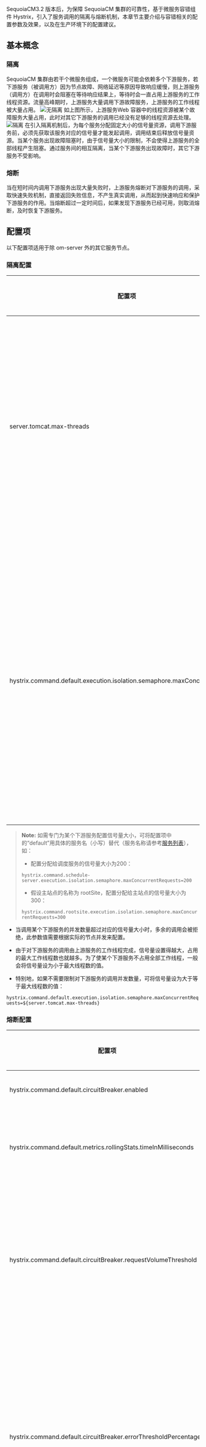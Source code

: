 SequoiaCM3.2 版本后，为保障 SequoiaCM 集群的可靠性，基于微服务容错组件 Hystrix，引入了服务调用的隔离与熔断机制，本章节主要介绍与容错相关的配置参数及效果，以及在生产环境下的配置建议。

## 基本概念 ##

### 隔离 ###

SequoiaCM 集群由若干个微服务组成，一个微服务可能会依赖多个下游服务，若下游服务（被调用方）因为节点故障、网络延迟等原因导致响应缓慢，则上游服务（调用方）在调用时会阻塞在等待响应结果上，等待时会一直占用上游服务的工作线程资源。流量高峰期时，上游服务大量调用下游故障服务，上游服务的工作线程被大量占用。
![无隔离][reliability_no_isolate]
如上图所示，上游服务Web 容器中的线程资源被某个故障服务大量占用，此时对其它下游服务的调用已经没有足够的线程资源去处理。
![隔离][reliability_isolate]
在引入隔离机制后，为每个服务分配固定大小的信号量资源，调用下游服务前，必须先获取该服务对应的信号量才能发起调用，调用结束后释放信号量资源。当某个服务出现故障阻塞时，由于信号量大小的限制，不会使得上游服务的全部线程产生阻塞。通过服务间的相互隔离，当某个下游服务出现故障时，其它下游服务不受影响。

### 熔断 ###

当在短时间内调用下游服务出现大量失败时，上游服务熔断对下游服务的调用，采取快速失败机制，直接返回失败信息，不产生真实调用，从而起到快速响应和保护下游服务的作用。当熔断超过一定时间后，如果发现下游服务已经可用，则取消熔断，及时恢复下游服务。

## 配置项 ##

以下配置项适用于除 om-server 外的其它服务节点。

### 隔离配置 ###

| **配置项**                                                   | **默认值** | **说明**                                                     | **生效类型** |
| ------------------------------------------------------------ | ---------- | ------------------------------------------------------------ |--------------|
| server.tomcat.max-threads                                    | 400        | 配置tomcat的最大线程数，此配置决定了当前节点的最大并发处理能力。当并发请求超过该值时，多余的请求会进入队列等待，直到有空闲线程再处理。 |重启生效|
| hystrix.command.default.execution.isolation.semaphore.maxConcurrentRequests | -        | 配置分配给单个下游服务的信号量资源。调用下游服务前，会先获取信号量，调用结束后归还信号量，如获取不到，则调用会被拒绝。此配置限制了调用某个下游服务的最大并发数量，默认不做限制。 |

> **Note:** 
> 如需专门为某个下游服务配置信号量大小，可将配置项中的“default”用具体的服务名（小写）替代（服务名称请参考[服务列表][service_list]），如： 
>
> - 配置分配给调度服务的信号量大小为200：
>
> `hystrix.command.schedule-server.execution.isolation.semaphore.maxConcurrentRequests=200` 
>
> - 假设主站点的名称为 rootSite，配置分配给主站点的信号量大小为300：
>
> `hystrix.command.rootsite.execution.isolation.semaphore.maxConcurrentRequests=300`  

- 当调用某个下游服务的并发数量超过对应的信号量大小时，多余的调用会被拒绝，此参数值需要根据实际的节点并发来配置。

- 由于对下游服务的调用由上游服务的工作线程完成，信号量设置得越大，占用的最大工作线程数也就越多。为了使某个下游服务不占用全部工作线程，一般会将信号量设为小于最大线程数的值。

- 特别地，如果不需要限制对下游服务的调用并发数量，可将信号量设为大于等于最大线程数的值：

`hystrix.command.default.execution.isolation.semaphore.maxConcurrentRequests=${server.tomcat.max-threads}`

### 熔断配置 ###

| **配置项**                                                   | **默认值** | **说明**                                                     | **生效类型** |
| ------------------------------------------------------------ | ---------- | ------------------------------------------------------------ |--------------|
| hystrix.command.default.circuitBreaker.enabled               | true       | 是否开启熔断保护。                                           |重启生效|
| hystrix.command.default.metrics.rollingStats.timeInMilliseconds               | 10000       | 熔断统计的时间窗口，默认为10秒，单位：ms。|重启生效|
| hystrix.command.default.circuitBreaker.requestVolumeThreshold | 20         | 熔断计算的最小样本数，只有在时间窗口（10s）内，调用某个服务的数量达到了该值，才会进行熔断判断。 |重启生效|
| hystrix.command.default.circuitBreaker.errorThresholdPercentage | 50         | 触发熔断的失败率，当在时间窗口内调用某个服务的数量达到样本数，且失败率大于等于50%时，熔断器打开，后续对该服务的调用直接返回失败。 |重启生效|
| hystrix.command.default.circuitBreaker.sleepWindowInMilliseconds | 5000       | 熔断器休眠窗口，当触发熔断一段时间后，尝试放行一个调用请求，根据该请求是否成功，来决定是继续熔断还是恢复正常，单位：ms。 |重启生效|

  **以上配置的效果是：**若在10s内调用某个服务达到了20次，并且有一半的请求失败（出现网络异常，如请求超时），则熔断对该服务的调用，熔断期间对该服务的调用会直接返回失败。触发熔断5s后，尝试放行一个调用请求，若本次请求成功，则取消熔断，否则继续熔断并等待下一个5s后继续检查。  

跟隔离类似，如需为某个下游服务单独设置隔离策略，可将配置项中的 “default” 换成具体的服务名（服务名称请参考[服务列表][service_list]）。



### 超时配置 ###

| **配置项**                      | **默认值** | **说明**                                             | **生效类型** |
| ------------------------------- | ---------- | ---------------------------------------------------- |--------------|
| ribbon.ConnectTimeout           | 10000      | 配置调用下游服务时，与下游服务的连接超时，单位：ms。 |重启生效|
| ribbon.ReadTimeout              | 30000      | 配置调用下游服务时的读超时，单位：ms。               |重启生效|
| ribbon.MaxAutoRetries           | 0          | 调用下游服务失败时，对同一个节点的重试次数。         |重启生效|
| ribbon.MaxAutoRetriesNextServer | 2          | 调用下游服务失败时，切换重试节点的个数。             |重启生效|



### 其它配置 ###

| **配置项**          | **默认值** | **说明**                                                     | **生效类型** |
| ------------------- | ---------- | ------------------------------------------------------------ |--------------|
| scm.hystrix.enabled | true       | 是否开启熔断与隔离能力，将此配置设为 false 后，该节点的熔断与隔离能力将失效，所有 hystrix 开头的配置项将不起作用。网关服务暂不支持关闭该功能。 |重启生效|


## 生产环境配置建议 ##

假设当前服务在同一个 zone 中共有两个节点，整个系统的最大并发压力为800，则单个节点理论负载的并发为 800/2 = 400，此服务节点的隔离配置建议设置为：

``` 
hystrix.command.default.execution.isolation.semaphore.maxConcurrentRequests=400
## 配置分配给单个下游服务信号量资源为当前节点的所负载的理论并发数：400。

server.tomcat.max-threads=500
## 将最大线程数设为比理论负载并发数多25%。

hystrix.command.主站点名.execution.isolation.semaphore.maxConcurrentRequests=450
## 设置分配给主站点的信号量大小为450（大于理论负载并发数，小于最大线程数）
```

其它配置建议参考默认值。

## 附录 ##
### 服务列表 ###

| **服务类型**                      | **服务名称** |
| ------------------------------- | ---------- |
| 内容管理服务                      | 站点名称，如：rootsite      | 
| 配置服务                         | config-server            |
| 调度服务                         | schedule-server          |
| 注册中心                         | service-center           |
| 网关服务                         | gateway                  |
| 认证服务                         | auth-server              |
| 监控服务                         | admin-server             |
| 消息队列服务                      | mq-server                |
| 全文检索服务                      | fulltext-server          |
| S3 服务                         | 部署 s3 服务时自定义的服务名称 |


[reliability_no_isolate]:Maintainance/Node_Config/reliability_no_isolate.png
[reliability_isolate]:Maintainance/Node_Config/reliability_isolate.png
[service_list]:Maintainance/Node_Config/reliability_config.md#服务列表